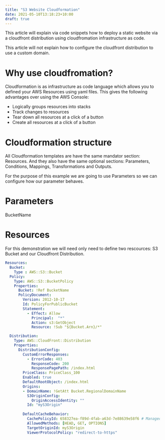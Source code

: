 ```yaml
---
title: "S3 Website Cloudformation"
date: 2021-05-10T13:18:23+10:00
draft: true
---
```


This article will explain via code snippets how to deploy a static website via a cloudfront distribution using cloudfromation infrastructure as code. 

This article will not explain how to configure the cloudfront distribution to use a custom domain.

# Why use cloudfromation?

Cloudformation is as infrastructure as code language which allows you to defined your AWS Resources using yaml files. This gives the following advantages over using the AWS Console:

- Logically groups resources into stacks
- Track changes to resources
- Tear down all resources at a click of a button
- Create all resources at a click of a button 

# Cloudformation structure

All Cloudformation templates are have the same mandator section: Resources. And they also have the same optional sections: Parameters, Conditions, Mappings, Transformations and Outputs.

For the purpose of this example we are going to use Parameters so we can configure how our parameter behaves.

# Parameters

BucketName



# Resources

For this demonstration we will need only need to define two rescources: S3 Bucket and our Cloudfront Distribution.

```yaml
Resources:
  Bucket:
    Type : AWS::S3::Bucket
  Policy:
    Type: AWS::S3::BucketPolicy
    Properties:
      Bucket: !Ref BucketName
      PolicyDocument:
        Version: 2012-10-17
        Id: PolicyForPublicBucket
        Statement:
          - Effect: Allow
            Principal:  "*"
            Action: s3:GetObject
            Resource: !Sub "${Bucket.Arn}/*"

  Distribution:
    Type: AWS::CloudFront::Distribution
    Properties:
      DistributionConfig:
        CustomErrorResponses:
          - ErrorCode: 403
            ResponseCode: 200
            ResponsePagePath: /index.html
        PriceClass: PriceClass_100 
        Enabled: true
        DefaultRootObject: /index.html
        Origins:
        - DomainName: !GetAtt Bucket.RegionalDomainName
          S3OriginConfig: 
            OriginAccessIdentity: ""
          Id: "myS3Origin"
          
        DefaultCacheBehavior:
          CachePolicyId: 658327ea-f89d-4fab-a63d-7e88639e58f6 # Managed-CachingOptimized
          AllowedMethods: [HEAD, GET, OPTIONS]
          TargetOriginId: myS3Origin
          ViewerProtocolPolicy: "redirect-to-https"
```

